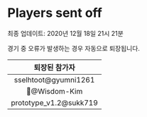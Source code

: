 # Players sent off
최종 업데이트: 2020년 12월 18일 21시 21분


경기 중 오류가 발생하는 경우 자동으로 퇴장됩니다.


| 퇴장된 참가자 |
|:---:|
| sselhtoot@gyumni1261 |
| 🤦‍@Wisdom-Kim |
| prototype_v1.2@sukk719 |